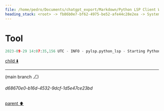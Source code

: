 ```yaml
---
file: /home/pedro/Documents/chatgpt_export/Markdown/Python LSP Client Writing.md
heading_stack: <root> -> fb86b0e7-bf62-4975-be52-afe44c28e2ea -> System -> 93a72920-b6b0-4849-ae9f-6a6bac06bf87 -> System -> aaa23743-d4b8-479a-9cf4-b7e357d2d973 -> User -> 3a85587d-63d2-4e15-a912-383beeee1f3b -> Assistant -> 2cbd10f3-6642-4021-9e90-a67e05827bf9 -> Tool -> 22a86aba-e3b8-4805-a841-9752070c999b -> Assistant -> Language Server Protocol (LSP) -> Features -> Workflow -> Writing a Python Client for LSP -> Example Libraries -> Example Code Outline -> aaa2528e-4c1f-4ad0-991b-16ed764da716 -> User -> 4a334677-9d0e-4635-afaa-e2795893b1a9 -> Assistant -> c3734514-9dae-4be3-8123-c1558578e838 -> Tool -> 0f6f37b3-6ec2-43a7-b76f-bae08d4ce51c -> Assistant -> 580895c4-5981-4f16-a55d-41ba1ab8af1e -> Assistant -> 6e38ed5a-91cb-43b9-986c-658dcecf8cf0 -> Tool -> 9fff6a60-716a-4a71-ba99-d15523367a56 -> Assistant -> aaa252ee-32d8-49fa-aa5b-565c1180a6e6 -> User -> ba806386-ffe6-41cf-bd96-214301f8b3d6 -> Assistant -> ffe0c567-a0f6-42e1-b0dd-ef6442fd4e14 -> Tool -> aaa28b11-8a59-4317-b066-13d7134b3907 -> User -> 76860d41-3d67-4ece-8738-74647d574dca -> Assistant -> 32ca632e-0f15-4dda-8d27-f3ef3e83beff -> Tool -> abfa122e-b2f6-4c37-832e-66748bf19c62 -> Assistant -> aaa209a3-7773-4ca2-9473-479aaadc814a -> User -> 26812516-6f32-4f78-a0e6-553e44345d36 -> Assistant -> 69d7accc-9cfe-45b7-a05f-eab38b6351b7 -> Tool -> f5bdc691-404f-4f93-8618-0981258c14be -> Assistant -> aaa2950f-5d6a-4d80-be4b-597d0ff3cbda -> User -> 9519ce73-c968-47de-a3fb-a950e01eca76 -> Assistant -> aaa22b11-5ad7-405f-81d9-1b58f4b5158a -> User -> 55ff28a1-4f0b-40a3-b77a-73327a1c41ac -> Assistant -> 1ad3b07a-9f6f-4c5e-ae69-edbb361c6e2c -> Tool -> 3c2d0575-e4bd-4eb4-88d7-d02d11841001 -> Assistant -> aaa2093f-3835-48ff-9b39-9ccc94ec4486 -> User -> e9d0cc8f-a396-47ea-8906-72e53afe3270 -> Assistant -> b19753a9-271b-40b1-af82-d29ff6fb24e8 -> Tool -> aaa28057-c4d6-4491-8563-d9abf5430677 -> User -> 6b9be56e-8ba1-4e7c-ac09-9124903f1670 -> Assistant -> 333a4dc3-2369-4f09-9cae-ade56e53facd -> Tool -> 958d1360-7faf-4c42-9c36-04abe066a22c -> Assistant -> 230741e9-fd12-4ab2-a88a-110d334848ca -> Assistant -> c8584699-bd3d-484e-ac71-92bf65dc060b -> Tool -> 31a1a887-ad35-4c1d-a94c-e0d6f09e453c -> Assistant -> d6b0104f-f47a-4216-8e34-3dce5a2d1632 -> Assistant -> a2dd763c-d8f3-4f7d-86d5-024352cf1084 -> Tool
---
```

# Tool

```python
2023-09-29 14:07:35,156 UTC - INFO - pylsp.python_lsp - Starting PythonLSPServer IO language server

```

[child ⬇️](#d68670e0-b16d-4532-9dcf-1d5e47ce23bd)

---

(main branch ⎇)
###### d68670e0-b16d-4532-9dcf-1d5e47ce23bd
[parent ⬆️](#a2dd763c-d8f3-4f7d-86d5-024352cf1084)
